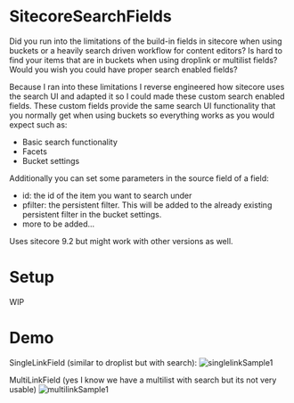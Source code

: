 # SitecoreSearchFields

Did you run into the limitations of the build-in fields in sitecore when using buckets or a heavily search driven workflow for content editors? Is hard to find your items that are in buckets when using droplink or multilist fields? Would you wish you could have proper search enabled fields? 

Because I ran into these limitations I reverse engineered how sitecore uses the search UI and adapted it so I could made these custom search enabled fields. These custom fields provide the same search UI functionality that you normally get when using buckets so everything works as you would expect such as:
- Basic search functionality
- Facets
- Bucket settings

Additionally you can set some parameters in the source field of a field:
- id: the id of the item you want to search under
- pfilter: the persistent filter. This will be added to the already existing persistent filter in the bucket settings.
- more to be added...

Uses sitecore 9.2 but might work with other versions as well.

# Setup
 
WIP

# Demo

SingleLinkField (similar to droplist but with search):
![singlelinkSample1](https://user-images.githubusercontent.com/19387223/66863388-30d4e380-ef93-11e9-9594-3fe0396e3017.gif)

MultiLinkField (yes I know we have a multilist with search but its not very usable)
![multilinkSample1](https://user-images.githubusercontent.com/19387223/66863390-329ea700-ef93-11e9-89ad-081105331e3b.gif)
